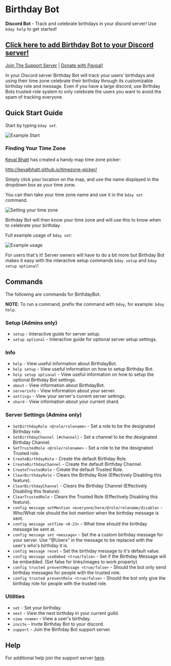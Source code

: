 
# Birthday Bot

**Discord Bot** - Track and celebrate birthdays in your discord server! Use `bday help` to get started!

## [Click here to add Birthday Bot to your Discord server!](https://discordapp.com/api/oauth2/authorize?client_id=656621136808902656&permissions=269053008&scope=bot)

[Join The Support Server](https://discord.gg/9gUQFtz) | [Donate with Paypal!](https://www.paypal.com/cgi-bin/webscr?cmd=_donations&business=PE97AGAPRX35Q&currency_code=USD&source=url)

In your Discord server Birthday Bot will track your users' birthdays and using their time zone celebrate their birthday through its customizable birthday role and message. Even if you have a large discord, use Birthday Bots trusted-role system to only celebrate the users you want to avoid the spam of tracking everyone.

## Quick Start Guide

Start by typing `bday set`.

![Example Start](https://i.imgur.com/lEt7I0J.png)

### Finding Your Time Zone

[Keval Bhatt](https://github.com/kevalbhatt) has created a handy map time zone picker:

<http://kevalbhatt.github.io/timezone-picker/>

Simply click your location on the map, and use the name displayed in the dropdown box as your time zone.

You can then take your time zone name and use it in the `bday set` command.

![Setting your time zone](https://i.imgur.com/Mtpx86n.png)

Birthday Bot will then know your time zone and will use this to know when to celebrate your birthday.

Full example usage of `bday set`:

![Example usage](https://i.imgur.com/rJXpDss.png)

For users that's it! Server owners will have to do a bit more but Birthday Bot makes it easy with the interactive setup commands `bday setup` and `bday setup optional`!

## Commands

The following are commands for BirthdayBot.

**NOTE**: To run a command, prefix the command with `bday`, for example: `bday help`.

### Setup (Admins only)

* `setup` - Interactive guide for server setup.
* `setup optional` - Interactive guide for optional server setup settings.

### Info

* `help` - View useful information about BirthdayBot.
* `help setup` - View useful information on how to setup Birthday Bot.
* `help setup optional` - View useful information on how to setup the optional Birthday Bot settings.
* `about` - View information about BirthdayBot.
* `serverinfo` - View information about your server.
* `settings` - View your server's current server settings.
* `shard` - View information about your current shard.

### Server Settings (Admins only)

* `SetBirthdayRole <@role/rolename>` - Set a role to be the designated Birthday role.
* `SetBirthdayChannel [#channel]` - Set a channel to be the designated Birthday Channel.
* `SetTrustedRole <@role/rolename>` - Set a role to be the designated Trusted role.
* `CreateBirthdayRole` - Create the default Birthday Role.
* `CreateBirthdayChannel` - Create the default Birthday Channel.
* `CreateTrustedRole` - Create the default Trusted Role.
* `ClearBirthdayRole` - Clears the Birthday Role (Effectively Disabling this feature).
* `ClearBirthdayChannel` - Clears the Birthday Channel (Effectively Disabling this feature).
* `ClearTrustedRole` - Clears the Trusted Role (Effectively Disabling this feature).
* `config message setMention <everyone/here/@role/rolename/disable>` - Who/What role should the bot mention when the birthday message is sent.
* `config message setTime <0-23>` - What time should the birthday message be sent at.
* `config message set <message>` - Set the a custom birthday message for your server. Use "@Users" in the message to be replaced with the user's who's birthday it is.
* `config message reset` - Set the birthday message to it's default value.
* `config message useEmbed <true/false>` - Set if the Birthday Message will be embedded. (Set false for links/images to work properly)
* `config trusted preventMessage <true/false>` - Should the bot only send birthday messages for people with the trusted role.
* `config trusted preventRole <true/false>` - Should the bot only give the birthday role for people with the trusted role.

### Utilities

* `set` - Set your birthday.
* `next` - View the next birthday in your current guild.
* `view <name>` - View a user's birthday.
* `invite` - Invite Birthday Bot to your discord.
* `support` - Join the Birthday Bot support server.

## Help

For additional help join the support server [here](https://discord.gg/9gUQFtz).
